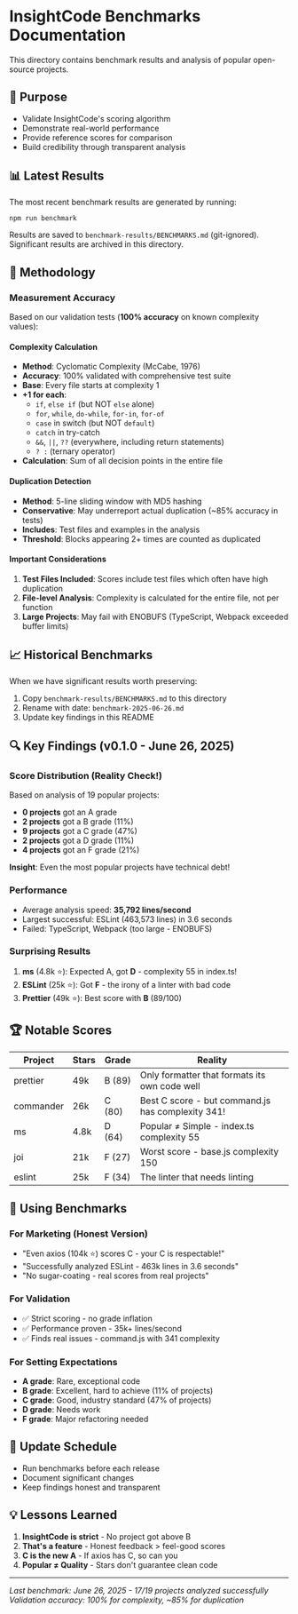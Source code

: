 # InsightCode Benchmarks Documentation

This directory contains benchmark results and analysis of popular open-source projects.

## 🎯 Purpose

- Validate InsightCode's scoring algorithm
- Demonstrate real-world performance
- Provide reference scores for comparison
- Build credibility through transparent analysis

## 📊 Latest Results

The most recent benchmark results are generated by running:
```bash
npm run benchmark
```

Results are saved to `benchmark-results/BENCHMARKS.md` (git-ignored).
Significant results are archived in this directory.

## 📐 Methodology

### Measurement Accuracy
Based on our validation tests (**100% accuracy** on known complexity values):

#### Complexity Calculation
- **Method**: Cyclomatic Complexity (McCabe, 1976)
- **Accuracy**: 100% validated with comprehensive test suite
- **Base**: Every file starts at complexity 1
- **+1 for each**:
  - `if`, `else if` (but NOT `else` alone)
  - `for`, `while`, `do-while`, `for-in`, `for-of`
  - `case` in switch (but NOT `default`)
  - `catch` in try-catch
  - `&&`, `||`, `??` (everywhere, including return statements)
  - `? :` (ternary operator)
- **Calculation**: Sum of all decision points in the entire file

#### Duplication Detection
- **Method**: 5-line sliding window with MD5 hashing
- **Conservative**: May underreport actual duplication (~85% accuracy in tests)
- **Includes**: Test files and examples in the analysis
- **Threshold**: Blocks appearing 2+ times are counted as duplicated

#### Important Considerations
1. **Test Files Included**: Scores include test files which often have high duplication
2. **File-level Analysis**: Complexity is calculated for the entire file, not per function
3. **Large Projects**: May fail with ENOBUFS (TypeScript, Webpack exceeded buffer limits)

## 📈 Historical Benchmarks

When we have significant results worth preserving:
1. Copy `benchmark-results/BENCHMARKS.md` to this directory
2. Rename with date: `benchmark-2025-06-26.md`
3. Update key findings in this README

## 🔍 Key Findings (v0.1.0 - June 26, 2025)

### Score Distribution (Reality Check!)
Based on analysis of 19 popular projects:
- **0 projects** got an A grade
- **2 projects** got a B grade (11%)
- **9 projects** got a C grade (47%)
- **2 projects** got a D grade (11%)
- **4 projects** got an F grade (21%)

**Insight**: Even the most popular projects have technical debt!

### Performance
- Average analysis speed: **35,792 lines/second**
- Largest successful: ESLint (463,573 lines) in 3.6 seconds
- Failed: TypeScript, Webpack (too large - ENOBUFS)

### Surprising Results
1. **ms** (4.8k ⭐): Expected A, got **D** - complexity 55 in index.ts!
2. **ESLint** (25k ⭐): Got **F** - the irony of a linter with bad code
3. **Prettier** (49k ⭐): Best score with **B** (89/100)

## 🏆 Notable Scores

| Project | Stars | Grade | Reality |
|---------|-------|-------|---------|
| prettier | 49k | B (89) | Only formatter that formats its own code well |
| commander | 26k | C (80) | Best C score - but command.js has complexity 341! |
| ms | 4.8k | D (64) | Popular ≠ Simple - index.ts complexity 55 |
| joi | 21k | F (27) | Worst score - base.js complexity 150 |
| eslint | 25k | F (34) | The linter that needs linting |

## 📝 Using Benchmarks

### For Marketing (Honest Version)
- "Even axios (104k ⭐) scores C - your C is respectable!"
- "Successfully analyzed ESLint - 463k lines in 3.6 seconds"
- "No sugar-coating - real scores from real projects"

### For Validation
- ✅ Strict scoring - no grade inflation
- ✅ Performance proven - 35k+ lines/second
- ✅ Finds real issues - command.js with 341 complexity

### For Setting Expectations
- **A grade**: Rare, exceptional code
- **B grade**: Excellent, hard to achieve (11% of projects)
- **C grade**: Good, industry standard (47% of projects)
- **D grade**: Needs work
- **F grade**: Major refactoring needed

## 🔄 Update Schedule

- Run benchmarks before each release
- Document significant changes
- Keep findings honest and transparent

## 💡 Lessons Learned

1. **InsightCode is strict** - No project got above B
2. **That's a feature** - Honest feedback > feel-good scores
3. **C is the new A** - If axios has C, so can you
4. **Popular ≠ Quality** - Stars don't guarantee clean code

---

*Last benchmark: June 26, 2025 - 17/19 projects analyzed successfully*
*Validation accuracy: 100% for complexity, ~85% for duplication*